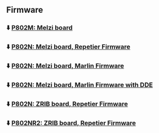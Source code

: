 ## Firmware
### :arrow_down: [P802M: Melzi board](./P802M_Melzi_Marlin.zip)
### :arrow_down: [P802N: Melzi board, Repetier Firmware](./P802N_MELZI.zip)
### :arrow_down: [P802N: Melzi board, Marlin Firmware](./P802N_Melzi_Marlin_V22.zip)
### :arrow_down: [P802N: Melzi board, Marlin Firmware with DDE](./P802M_Melzi_Marlin_DDE.zip)
### :arrow_down: [P802N: ZRIB board, Repetier Firmware](./P802N_ZRIB.zip)
### :arrow_down: [P802NR2: ZRIB board, Repetier Firmware](./P802NR2_ZRIB.zip)




